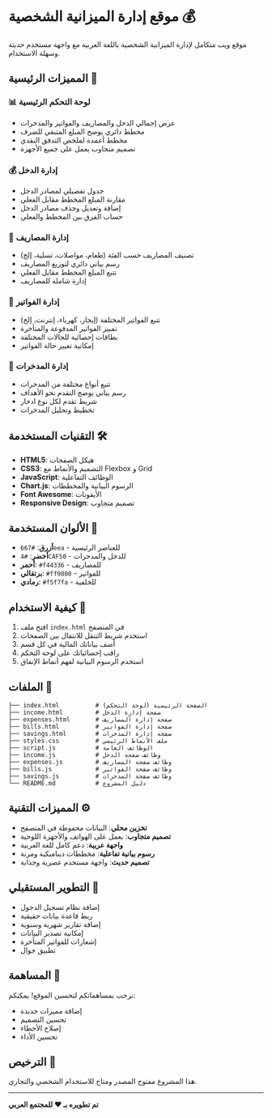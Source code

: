 # موقع إدارة الميزانية الشخصية 💰

موقع ويب متكامل لإدارة الميزانية الشخصية باللغة العربية مع واجهة مستخدم حديثة وسهلة الاستخدام.

## المميزات الرئيسية 🚀

### 📊 لوحة التحكم الرئيسية
- عرض إجمالي الدخل والمصاريف والفواتير والمدخرات
- مخطط دائري يوضح المبلغ المتبقي للصرف
- مخطط أعمدة لملخص التدفق النقدي
- تصميم متجاوب يعمل على جميع الأجهزة

### 💰 إدارة الدخل
- جدول تفصيلي لمصادر الدخل
- مقارنة المبلغ المخطط مقابل الفعلي
- إضافة وتعديل وحذف مصادر الدخل
- حساب الفرق بين المخطط والفعلي

### 💸 إدارة المصاريف
- تصنيف المصاريف حسب الفئة (طعام، مواصلات، تسلية، إلخ)
- رسم بياني دائري لتوزيع المصاريف
- تتبع المبلغ المخطط مقابل الفعلي
- إدارة شاملة للمصاريف

### 📄 إدارة الفواتير
- تتبع الفواتير المختلفة (إيجار، كهرباء، إنترنت، إلخ)
- تمييز الفواتير المدفوعة والمتأخرة
- بطاقات إحصائية للحالات المختلفة
- إمكانية تغيير حالة الفواتير

### 🏦 إدارة المدخرات
- تتبع أنواع مختلفة من المدخرات
- رسم بياني يوضح التقدم نحو الأهداف
- شريط تقدم لكل نوع ادخار
- تخطيط وتحليل المدخرات

## التقنيات المستخدمة 🛠️

- **HTML5**: هيكل الصفحات
- **CSS3**: التصميم والأنماط مع Flexbox و Grid
- **JavaScript**: الوظائف التفاعلية
- **Chart.js**: الرسوم البيانية والمخططات
- **Font Awesome**: الأيقونات
- **Responsive Design**: تصميم متجاوب

## الألوان المستخدمة 🎨

- **أزرق**: `#667eea` - للعناصر الرئيسية
- **أخضر**: `#4CAF50` - للدخل والمدخرات
- **أحمر**: `#f44336` - للمصاريف
- **برتقالي**: `#ff9800` - للفواتير
- **رمادي**: `#f5f7fa` - للخلفية

## كيفية الاستخدام 📖

1. افتح ملف `index.html` في المتصفح
2. استخدم شريط التنقل للانتقال بين الصفحات
3. أضف بياناتك المالية في كل قسم
4. راقب إحصائياتك على لوحة التحكم
5. استخدم الرسوم البيانية لفهم أنماط الإنفاق

## الملفات 📁

```
├── index.html          # الصفحة الرئيسية (لوحة التحكم)
├── income.html         # صفحة إدارة الدخل
├── expenses.html       # صفحة إدارة المصاريف
├── bills.html          # صفحة إدارة الفواتير
├── savings.html        # صفحة إدارة المدخرات
├── styles.css          # ملف الأنماط الرئيسي
├── script.js           # الوظائف العامة
├── income.js           # وظائف صفحة الدخل
├── expenses.js         # وظائف صفحة المصاريف
├── bills.js            # وظائف صفحة الفواتير
├── savings.js          # وظائف صفحة المدخرات
└── README.md           # دليل المشروع
```

## المميزات التقنية ⚙️

- **تخزين محلي**: البيانات محفوظة في المتصفح
- **تصميم متجاوب**: يعمل على الهواتف والأجهزة اللوحية
- **واجهة عربية**: دعم كامل للغة العربية
- **رسوم بيانية تفاعلية**: مخططات ديناميكية ومرنة
- **تصميم حديث**: واجهة مستخدم عصرية وجذابة

## التطوير المستقبلي 🔮

- إضافة نظام تسجيل الدخول
- ربط قاعدة بيانات حقيقية
- إضافة تقارير شهرية وسنوية
- إمكانية تصدير البيانات
- إشعارات للفواتير المتأخرة
- تطبيق جوال

## المساهمة 🤝

نرحب بمساهماتكم لتحسين الموقع! يمكنكم:
- إضافة مميزات جديدة
- تحسين التصميم
- إصلاح الأخطاء
- تحسين الأداء

## الترخيص 📄

هذا المشروع مفتوح المصدر ومتاح للاستخدام الشخصي والتجاري.

---

**تم تطويره بـ ❤️ للمجتمع العربي**